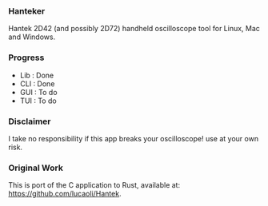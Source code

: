### Hanteker
Hantek 2D42 (and possibly 2D72) handheld oscilloscope tool for Linux, Mac and Windows.

### Progress
- Lib : Done
- CLI : Done
- GUI : To do
- TUI : To do

### Disclaimer
I take no responsibility if this app breaks your oscilloscope! use at your own risk.

### Original Work
This is port of the C application to Rust, available at: https://github.com/lucaoli/Hantek.

